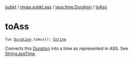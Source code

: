 [subkt](../../index.md) / [myaa.subkt.ass](../index.md) / [java.time.Duration](index.md) / [toAss](./to-ass.md)

# toAss

`fun `[`Duration`](https://docs.oracle.com/javase/9/docs/api/java/time/Duration.html)`.toAss(): `[`String`](https://kotlinlang.org/api/latest/jvm/stdlib/kotlin/-string/index.html)

Converts this [Duration](https://docs.oracle.com/javase/9/docs/api/java/time/Duration.html) into a time as represented in ASS.
See [String.assTime](../kotlin.-string/ass-time.md).

